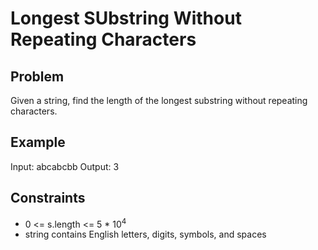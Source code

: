 # Longest SUbstring Without Repeating Characters
## Problem
Given a string, find the length of the longest substring without repeating characters.
## Example
Input: abcabcbb
Output: 3
## Constraints
* 0 <= s.length <= 5 * 10<sup>4</sup>
* string contains English letters, digits, symbols, and spaces